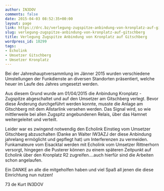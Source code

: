 ```yaml
---
author: IN3DOV
comments: false
date: 2015-04-03 08:52:35+00:00
layout: page
link: https://drc.bz/verlegung-zugspitze-anbindung-von-kronplatz-auf-gitschberg/
slug: verlegung-zugspitze-anbindung-von-kronplatz-auf-gitschberg
title: Verlegung Zugspitze Anbindung von Kronplatz auf Gitschberg
wordpress_id: 10299
tags:
- Echolink
- Umsetzer Gitschberg
- Umsetzer Kronplatz
---
```


Bei der Jahreshauptversammlung im Jänner 2015 wurden verschiedene Umstellungen der Funkdienste an diversen Standorten präsentiert, welche heuer im Laufe des Jahres umgesetzt werden.




Aus diesem Grund wurde am 01/04/2015 die Anbindung Kronplatz - Zugspitze abgeschaltet und auf den Umsetzer am Gitschberg verlegt. Bevor diese Änderung durchgeführt werden konnte, musste die Anlage am Gitschberg mit dem Allstarlink versehen werden. Das Signal wird, so wie mittlerweile bei allen Zugspitz angebundenen Relais, über das Hamnet weitergeleitet und verteilt.




Leider war es zwingend notwendig den Echolink Einstieg vom Umsetzer Gitschberg abzuschalten (Danke an Walter IW3AZJ der diese Anbindung jahrelang ermöglicht und gepflegt hat) um Interferenzen zu vermeiden. Funkamateure vom Eisacktal werden mit Echolink vom Umsetzer Rittnerhorn versorgt, hingegen die Pusterer können zu einem späteren Zeitpunkt auf Echolink über den Kronplatz R2 zugreifen….auch hierfür sind die Arbeiten schon angelaufen.




Ein DANKE an alle die mitgeholfen haben und viel Spaß all jenen die diese Einrichtung nun nutzen!




73 de Kurt IN3DOV
